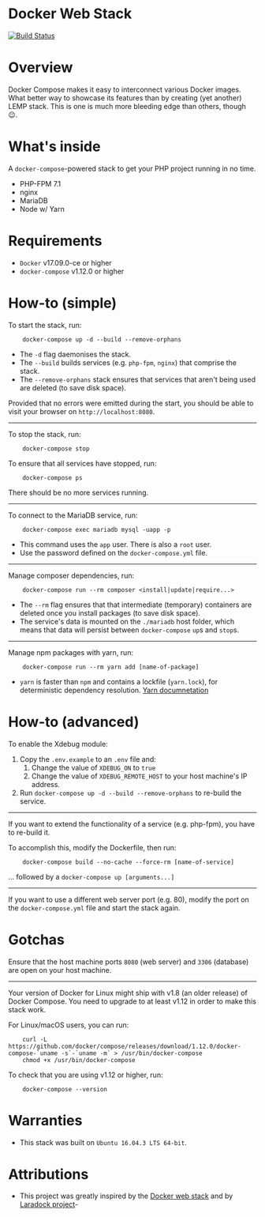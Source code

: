 # Docker Web Stack

[![Build Status](https://travis-ci.org/rolandsusans/web-stack.svg?branch=master)](https://travis-ci.org/rolandsusans/web-stack)
# Overview

Docker Compose makes it easy to interconnect various Docker images. What better way to showcase its features than by
creating (yet another) LEMP stack. This is one is much more bleeding edge than others, though :wink:.

# What's inside

A `docker-compose`-powered stack to get your PHP project running in no time.

- PHP-FPM 7.1
- nginx
- MariaDB
- Node w/ Yarn


# Requirements

- `Docker` v17.09.0-ce or higher
- `docker-compose` v1.12.0 or higher


# How-to (simple)

To start the stack, run:

        docker-compose up -d --build --remove-orphans

- The `-d` flag daemonises the stack.
- The `--build` builds services (e.g. `php-fpm`, `nginx`) that comprise the stack.
- The `--remove-orphans` stack ensures that services that aren't being used are deleted (to save disk space).

Provided that no errors were emitted during the start, you should be able to visit your browser on `http://localhost:8080`.

---

To stop the stack, run:

        docker-compose stop

To ensure that all services have stopped, run:

        docker-compose ps

There should be no more services running.

---

To connect to the MariaDB service, run:

        docker-compose exec mariadb mysql -uapp -p

- This command uses the `app` user. There is also a `root` user.
- Use the password defined on the `docker-compose.yml` file.

---

Manage composer dependencies, run:

        docker-compose run --rm composer <install|update|require...>

- The `--rm` flag ensures that that intermediate (temporary) containers are deleted once you install packages (to save disk space).
- The service's data is mounted on the `./mariadb` host folder, which means that data will persist between `docker-compose` `up`s and `stop`s.


---

Manage npm packages with yarn, run:

        docker-compose run --rm yarn add [name-of-package]

- `yarn` is faster than `npm` and contains a lockfile (`yarn.lock`), for deterministic dependency resolution.
[Yarn documnetation](https://yarnpkg.com/en/docs/usage)

# How-to (advanced)

To enable the Xdebug module:

1. Copy the `.env.example` to an `.env` file and:
    1. Change the value of `XDEBUG_ON` to `true`
    1. Change the value of `XDEBUG_REMOTE_HOST` to your host machine's IP address.
2.  Run `docker-compose up -d --build --remove-orphans` to re-build the service.

---

If you want to extend the functionality of a service (e.g. php-fpm), you have to re-build it.

To accomplish this, modify the Dockerfile, then run:

        docker-compose build --no-cache --force-rm [name-of-service]

... followed by a `docker-compose up [arguments...]`

---

If you want to use a different web server port (e.g. 80), modify the port on the `docker-compose.yml` file
and start the stack again.


# Gotchas

Ensure that the host machine ports `8080` (web server) and `3306` (database) are open on your host machine.

---

Your version of Docker for Linux might ship with v1.8 (an older release) of Docker Compose. You need to upgrade
to at least v1.12 in order to make this stack work.

For Linux/macOS users, you can run:

        curl -L https://github.com/docker/compose/releases/download/1.12.0/docker-compose-`uname -s`-`uname -m` > /usr/bin/docker-compose
        chmod +x /usr/bin/docker-compose

To check that you are using v1.12 or higher, run:

        docker-compose --version


# Warranties

- This stack was built on `Ubuntu 16.04.3 LTS 64-bit`.


# Attributions

- This project was greatly inspired by the [Docker web stack](https://github.com/jpcaparas/docker-web-stack) and by [Laradock project](https://github.com/laradock/laradock)- 

